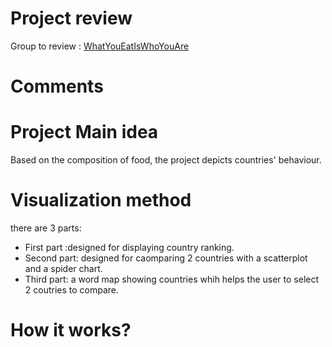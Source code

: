 # Project review

Group to review : [WhatYouEatIsWhoYouAre](https://github.com/Jboulery/wyeiwya)

# Comments

# Project Main idea
Based on the composition of food, the project depicts countries' behaviour. 
# Visualization method
there are 3 parts:
- First part :designed for displaying country ranking.
- Second  part: designed for caomparing 2 countries with a scatterplot and a spider chart.
- Third part: a word map showing countries whih helps the user to select 2 coutries to compare.
# How it works?

